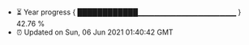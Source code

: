 - ⏳ Year progress { ████████████▁▁▁▁▁▁▁▁▁▁▁▁▁▁▁▁▁▁ } 42.76 %
- ⏰ Updated on Sun, 06 Jun 2021 01:40:42 GMT

